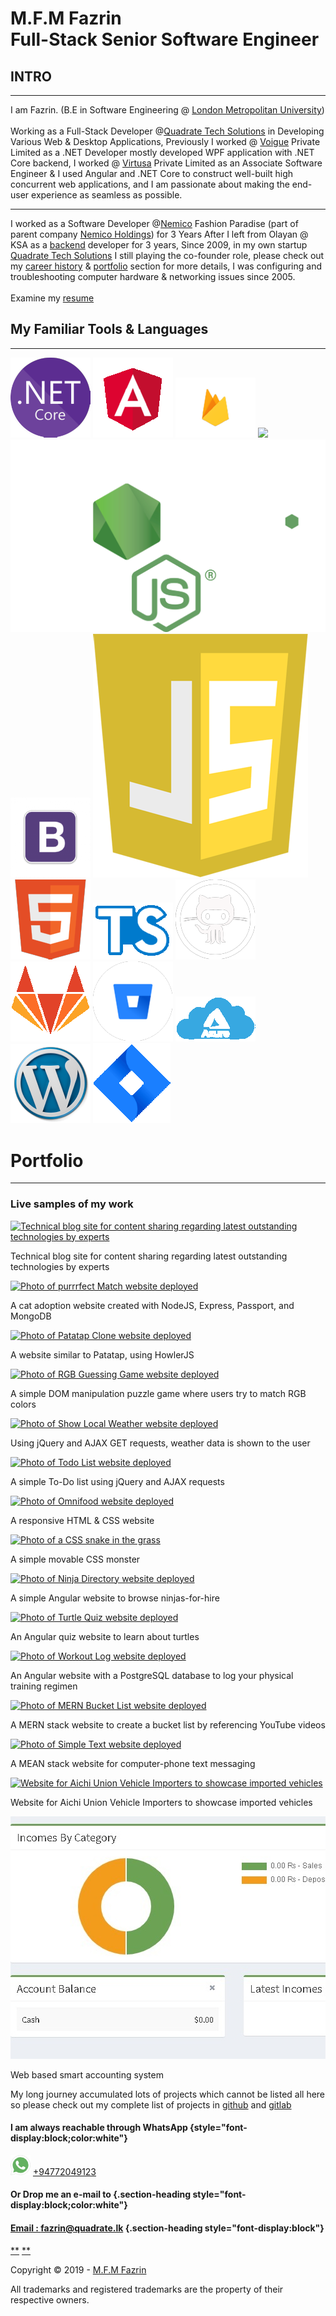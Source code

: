M.F.M Fazrin\
Full-Stack Senior Software Engineer
===========
INTRO
-----

* * * * *
I am Fazrin. (B.E in Software Engineering @ [London Metropolitan
University](https://www.londonmet.ac.uk)) \
\
Working as a Full-Stack Developer @[Quadrate Tech
Solutions](https://quadrate.cc) in Developing Various Web & Desktop
Applications, Previously I worked @ [Voigue](https://voigue.com) Private
Limited as a .NET Developer mostly developed WPF application with .NET
Core backend, I worked @ [Virtusa](https://virtusa.com) Private Limited
as an Associate Software Engineer & I used Angular and .NET Core to
construct well-built high concurrent web applications, and I am
passionate about making the end-user experience as seamless as possible.

* * * * *

I worked as a Software Developer @[Nemico](#highlight3) Fashion Paradise
(part of parent company [Nemico
Holdings](https://www.linkedin.com/in/nemico-group-of-companies-105480129/?originalSubdomain=lk))
for 3 Years After I left from Olayan @ KSA as a [backend](#highlight4)
developer for 3 years, Since 2009, in my own startup [Quadrate Tech
Solutions](https://quadrate.lk) I still playing the co-founder role,
please check out my [career history](#highlightsSection) &
[portfolio](#projectsSection) section for more details, I was
configuring and troubleshooting computer hardware & networking issues
since 2005. \
\
Examine my [resume](https://nimb.ws/ZyIWei)

My Familiar Tools & Languages
-----------------------------

* * * * *

![](img/Net_Core.png) 
![](img/angularLogo.png) 
![](img/firebaseLogo.png) 
![](img/pic_logo.svg) 
![](img/nodejsLogo.png) 
![](img/bootstrapLogo.png) 
![](img/javascriptLogo.png)
![](img/html5Logo.png) 
![](img/typescript.png)
![](img/githubLogo.png) 
![](img/gitlab.png) 
![](img/bitbucket.png)
![](img/Azure.png) 
![](img/wordpress.png)
![](img/jira.png) 

Portfolio
=========

* * * * *

### Live samples of my work

[![Technical blog site for content sharing regarding latest outstanding
technologies by
experts](img\portfolio\10-thumbnail.jpg)](http://quadrate.unaux.com/)

Technical blog site for content sharing regarding latest outstanding
technologies by experts

[![Photo of purrrfect Match website
deployed](img/purrrfectMatchDeployed.png)](http://purrrfect-match.herokuapp.com/)

A cat adoption website created with NodeJS, Express, Passport, and
MongoDB

[![Photo of Patatap Clone website
deployed](img/patatapCloneDeployed.png)](https://patatap-clone.firebaseapp.com/)

A website similar to Patatap, using HowlerJS

[![Photo of RGB Guessing Game website
deployed](img/rgbGuessingGameDeployed.png)](https://rgb-guessing-game.firebaseapp.com/)

A simple DOM manipulation puzzle game where users try to match RGB
colors

[![Photo of Show Local Weather website
deployed](img/showLocalWeatherDeployed.png)](http://show-local-weather-jw.herokuapp.com/)

Using jQuery and AJAX GET requests, weather data is shown to the user

[![Photo of Todo List website
deployed](img/todoListDeployed.png)](http://todo-list-jw.herokuapp.com/)

A simple To-Do list using jQuery and AJAX requests

[![Photo of Omnifood website
deployed](img/omnifoodDeployed.png)](https://omnifood-e8df5.firebaseapp.com/)

A responsive HTML & CSS website

[![Photo of a CSS snake in the
grass](img/cssMonsterDeployed.png)](https://codepen.io/jwuestef/full/PjqPgy/)

A simple movable CSS monster

[![Photo of Ninja Directory website
deployed](img/ninjaDirectoryDeployed.png)](https://ninja-directory-41b5d.firebaseapp.com/)

A simple Angular website to browse ninjas-for-hire

[![Photo of Turtle Quiz website
deployed](img/turtleQuizDeployed.png)](https://turtle-quiz.firebaseapp.com/)

An Angular quiz website to learn about turtles

[![Photo of Workout Log website
deployed](img/workoutLogDeployed.png)](https://workoutlog-angular-client.herokuapp.com)

An Angular website with a PostgreSQL database to log your physical
training regimen

[![Photo of MERN Bucket List website
deployed](img/bucketListDeployed.png)](https://bucketlist-client-jw.herokuapp.com/)

A MERN stack website to create a bucket list by referencing YouTube
videos

[![Photo of Simple Text website
deployed](img/simpleTextDeployed.png)](https://simple-text.herokuapp.com/)

A MEAN stack website for computer-phone text messaging

[![Website for Aichi Union Vehicle Importers to showcase imported
vehicles](img\portfolio\11-thumbnail.jpg)](http://aichiunion.net/)

Website for Aichi Union Vehicle Importers to showcase imported vehicles

![Web based smart accounting system](img\portfolio\07-thumbnail.jpg)

Web based smart accounting system

My long journey accumulated lots of projects which cannot be listed all
here\
 so please check out my complete list of projects in
[github](https://github.com/nirzaf) and
[gitlab](https://gitlab.com/nirzaf)

#### I am always reachable through WhatsApp {style="font-display:block;color:white"}

![](img\logos\whatsapp.png)
[+94772049123](https://api.whatsapp.com/send?phone=+94772049123&text=Hi,%20I%20contacted%20you%20Through%20your%20website.)

#### Or Drop me an e-mail to {.section-heading style="font-display:block;color:white"}

#### [Email : fazrin@quadrate.lk](mailto:fazrin@quadrate.lk) {.section-heading style="font-display:block"}

[**](https://github.com/nirzaf)
[**](https://www.linkedin.com/in/mfmfazrin/)

Copyright © 2019 - [M.F.M Fazrin](https://nirzaf.github.io)

All trademarks and registered trademarks are the property of their
respective owners.
